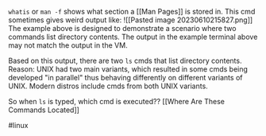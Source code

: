 `whatis` or `man -f` shows what section a [[Man Pages]] is stored in. This cmd sometimes gives weird output like:
![[Pasted image 20230610215827.png]]
The example above is designed to demonstrate a scenario where two commands list directory contents. The output in the example terminal above may not match the output in the VM.

Based on this output, there are two `ls` cmds that list directory contents. 
Reason: UNIX had two main variants, which resulted in some cmds being developed "in parallel" thus behaving differently on different variants of UNIX. Modern distros include cmds from both UNIX variants.

So when `ls` is typed, which cmd is executed?? [[Where Are These Commands Located]]



#linux 